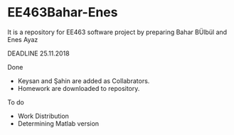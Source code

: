 # EE463Bahar-Enes
It is a repository for EE463 software project by preparing Bahar BÜlbül and Enes Ayaz

 DEADLINE 25.11.2018

Done
* Keysan and Şahin  are added as Collabrators.
* Homework are downloaded to repository.

To do
* Work Distribution
* Determining Matlab version
